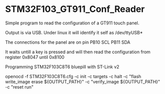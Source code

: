 # STM32F103_GT911_Conf_Reader

Simple program to read the configuration of a GT911 touch panel.

Output is via USB. Under linux it will identify it self as /dev/ttyUSB*

The connections for the panel are on pin
PB10 SCL
PB11 SDA

It waits untill a key is pressed and will then read the configuration from register 0x8047 until 0x8100

Programming STM32F103C8T6 bluepill with ST-Link v2

openocd -f STM32F103C8T6.cfg -c init -c targets -c halt -c "flash write_image erase ${OUTPUT_PATH}" -c "verify_image ${OUTPUT_PATH}" -c "reset run"
